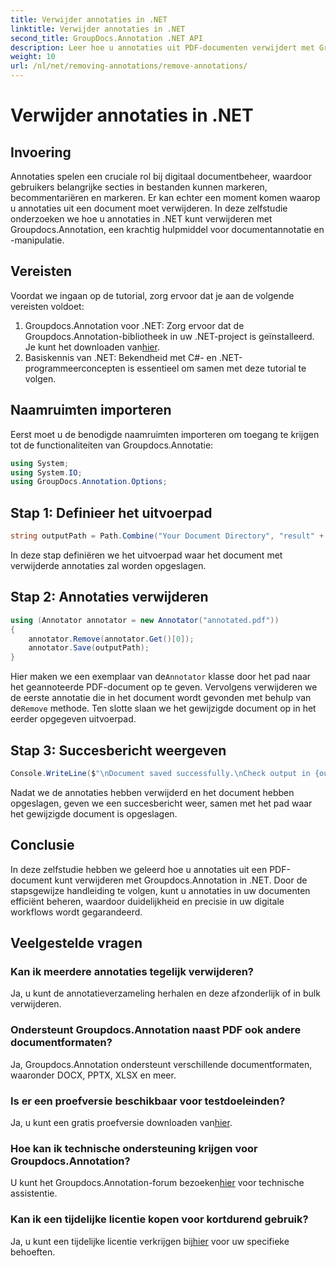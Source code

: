 ```yaml
---
title: Verwijder annotaties in .NET
linktitle: Verwijder annotaties in .NET
second_title: GroupDocs.Annotation .NET API
description: Leer hoe u annotaties uit PDF-documenten verwijdert met Groupdocs.Annotation in .NET. Vereenvoudig uw digitaal documentbeheerproces.
weight: 10
url: /nl/net/removing-annotations/remove-annotations/
---
```


# Verwijder annotaties in .NET

## Invoering
Annotaties spelen een cruciale rol bij digitaal documentbeheer, waardoor gebruikers belangrijke secties in bestanden kunnen markeren, becommentariëren en markeren. Er kan echter een moment komen waarop u annotaties uit een document moet verwijderen. In deze zelfstudie onderzoeken we hoe u annotaties in .NET kunt verwijderen met Groupdocs.Annotation, een krachtig hulpmiddel voor documentannotatie en -manipulatie.
## Vereisten
Voordat we ingaan op de tutorial, zorg ervoor dat je aan de volgende vereisten voldoet:
1.  Groupdocs.Annotation voor .NET: Zorg ervoor dat de Groupdocs.Annotation-bibliotheek in uw .NET-project is geïnstalleerd. Je kunt het downloaden van[hier](https://releases.groupdocs.com/annotation/net/).
2. Basiskennis van .NET: Bekendheid met C#- en .NET-programmeerconcepten is essentieel om samen met deze tutorial te volgen.

## Naamruimten importeren
Eerst moet u de benodigde naamruimten importeren om toegang te krijgen tot de functionaliteiten van Groupdocs.Annotatie:
```csharp
using System;
using System.IO;
using GroupDocs.Annotation.Options;
```
## Stap 1: Definieer het uitvoerpad
```csharp
string outputPath = Path.Combine("Your Document Directory", "result" + Path.GetExtension("input.pdf"));
```
In deze stap definiëren we het uitvoerpad waar het document met verwijderde annotaties zal worden opgeslagen.
## Stap 2: Annotaties verwijderen
```csharp
using (Annotator annotator = new Annotator("annotated.pdf"))
{
    annotator.Remove(annotator.Get()[0]);
    annotator.Save(outputPath);
}
```
 Hier maken we een exemplaar van de`Annotator` klasse door het pad naar het geannoteerde PDF-document op te geven. Vervolgens verwijderen we de eerste annotatie die in het document wordt gevonden met behulp van de`Remove` methode. Ten slotte slaan we het gewijzigde document op in het eerder opgegeven uitvoerpad.
## Stap 3: Succesbericht weergeven
```csharp
Console.WriteLine($"\nDocument saved successfully.\nCheck output in {outputPath}.");
```
Nadat we de annotaties hebben verwijderd en het document hebben opgeslagen, geven we een succesbericht weer, samen met het pad waar het gewijzigde document is opgeslagen.

## Conclusie
In deze zelfstudie hebben we geleerd hoe u annotaties uit een PDF-document kunt verwijderen met Groupdocs.Annotation in .NET. Door de stapsgewijze handleiding te volgen, kunt u annotaties in uw documenten efficiënt beheren, waardoor duidelijkheid en precisie in uw digitale workflows wordt gegarandeerd.
## Veelgestelde vragen
### Kan ik meerdere annotaties tegelijk verwijderen?
Ja, u kunt de annotatieverzameling herhalen en deze afzonderlijk of in bulk verwijderen.
### Ondersteunt Groupdocs.Annotation naast PDF ook andere documentformaten?
Ja, Groupdocs.Annotation ondersteunt verschillende documentformaten, waaronder DOCX, PPTX, XLSX en meer.
### Is er een proefversie beschikbaar voor testdoeleinden?
 Ja, u kunt een gratis proefversie downloaden van[hier](https://releases.groupdocs.com/).
### Hoe kan ik technische ondersteuning krijgen voor Groupdocs.Annotation?
 U kunt het Groupdocs.Annotation-forum bezoeken[hier](https://forum.groupdocs.com/c/annotation/10) voor technische assistentie.
### Kan ik een tijdelijke licentie kopen voor kortdurend gebruik?
 Ja, u kunt een tijdelijke licentie verkrijgen bij[hier](https://purchase.groupdocs.com/temporary-license/) voor uw specifieke behoeften.